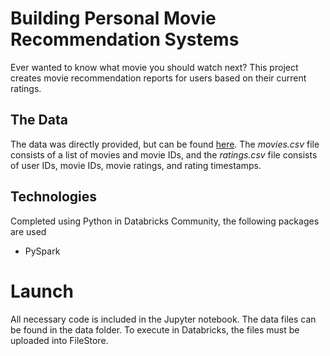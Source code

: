 # Building Personal Movie Recommendation Systems

Ever wanted to know what movie you should watch next? This project creates movie recommendation reports for users based on their current ratings. 

## The Data

The data was directly provided, but can be found [here](https://github.com/jckett/Movie-Recommendation/tree/master/data). The *movies.csv* file consists of a list of movies and movie IDs, and the *ratings.csv* file consists of user IDs, movie IDs, movie ratings, and rating timestamps. 

## Technologies

Completed using Python in Databricks Community, the following packages are used
 - PySpark
 
# Launch

All necessary code is included in the Jupyter notebook. The data files can be found in the data folder. To execute in Databricks, the files must be uploaded into FileStore. 
